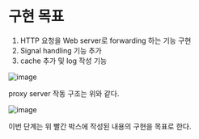 # 구현 목표

1. HTTP 요청을 Web server로 forwarding 하는 기능 구현
2. Signal handling 기능 추가
3. cache 추가 및 log 작성 기능

![image](https://user-images.githubusercontent.com/68600592/184096548-f44fddfe-57f7-4b75-a310-c2c6b1e981fa.png)

proxy server 작동 구조는 위와 같다.

![image](https://user-images.githubusercontent.com/68600592/184096639-733b3ba6-5d48-4d89-bd32-c1ba1ef37bbf.png)

이번 단계는 위 빨간 박스에 작성된 내용의 구현을 목표로 한다.

